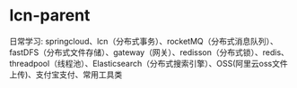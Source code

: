 # lcn-parent
日常学习: springcloud、lcn（分布式事务）、rocketMQ（分布式消息队列）、fastDFS（分布式文件存储）、gateway（网关）、redisson（分布式锁）、redis、threadpool（线程池）、Elasticsearch（分布式搜索引擎）、OSS(阿里云oss文件上传)、支付宝支付、常用工具类
